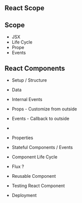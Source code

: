 React Scope 
------------------------------


## Scope 
- JSX 
- Life Cycle 
- Prope 
- Events 

## React Components 
- Setup / Structure 
- Data 
- Internal Events 
- Props - Customize from outside 
- Events - Callback to outside 
- 


- Properties 
- Stateful Components / Events 
- Component Life Cycle 
- Flux ? 
- Reusable Component 
- Testing React Component 
- Deployment 



